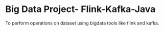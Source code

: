 # Big Data Project- Flink-Kafka-Java

To perform operations on dataset using bigdata tools like flink and kafka.

## 
